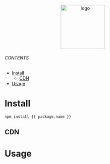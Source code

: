 <br><br>
<p align="center">
    <img src="https://raw.githubusercontent.com/master-style/package/document/images/logo-and-text.svg" alt="logo" width="142">
</p>
<p align="center">
    <b><!-- name --><!-- --></b>
</p>
<p align="center"><!-- package.description --><!-- --></p>
<p align="center">
<!-- badges.map((badge) => `<a href="${badge.href}"><img src="${badge.src}" alt="${badge.alt}"></a>`).join('&nbsp;')-->
<!-- -->
</p>

###### CONTENTS
- [Install](#install)
  - [CDN](#cdn)
- [Usage](#usage)

# Install
```sh
npm install {{ package.name }}
```
## CDN
<!-- cdns.map((cdn) => `\n- [${cdn.name}](${cdn.href})`).join('') -->
<!-- -->

# Usage